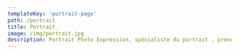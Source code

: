 ```yaml
---
templateKey: 'portrait-page'
path: /portrait
title: Portrait
image: /img/portrait.jpg
description: Portrait Photo Expression, spécialiste du portrait , prend des photos individuelles ou de groupe. Il effectue notamment des photos pour les réseaux sociaux, les CVs, pour les compagnies aériennes ainsi que des photos médicales pour chirurgie esthétique..
---
```


